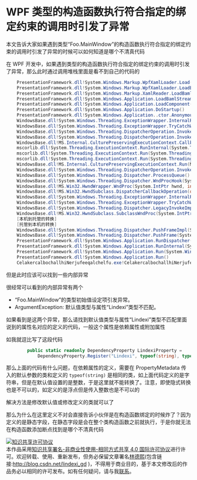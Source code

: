 # WPF 类型的构造函数执行符合指定的绑定约束的调用时引发了异常

本文告诉大家如果遇到类型“Foo.MainWindow”的构造函数执行符合指定的绑定约束的调用时引发了异常的时候可以如何知道是哪个不清真代码

<!--more-->
<!-- csdn -->

在 WPF 开发中，如果遇到类型的构造函数执行符合指定的绑定约束的调用时引发了异常，那么此时通过调用堆栈里面是看不到自己的代码的

```csharp
	PresentationFramework.dll!System.Windows.Markup.WpfXamlLoader.Load(System.Xaml.XamlReader xamlReader, System.Xaml.IXamlObjectWriterFactory writerFactory, bool skipJournaledProperties, object rootObject, System.Xaml.XamlObjectWriterSettings settings, System.Uri baseUri)	
 	PresentationFramework.dll!System.Windows.Markup.WpfXamlLoader.LoadBaml(System.Xaml.XamlReader xamlReader, bool skipJournaledProperties, object rootObject, System.Xaml.Permissions.XamlAccessLevel accessLevel, System.Uri baseUri)	
 	PresentationFramework.dll!System.Windows.Markup.XamlReader.LoadBaml(System.IO.Stream stream, System.Windows.Markup.ParserContext parserContext, object parent, bool closeStream)	
 	PresentationFramework.dll!System.Windows.Application.LoadBamlStreamWithSyncInfo(System.IO.Stream stream, System.Windows.Markup.ParserContext pc)	
 	PresentationFramework.dll!System.Windows.Application.LoadComponent(System.Uri resourceLocator, bool bSkipJournaledProperties)	
 	PresentationFramework.dll!System.Windows.Application.DoStartup()	
 	PresentationFramework.dll!System.Windows.Application..ctor.AnonymousMethod__1_0(object unused)	
 	WindowsBase.dll!System.Windows.Threading.ExceptionWrapper.InternalRealCall(System.Delegate callback, object args, int numArgs)	
 	WindowsBase.dll!System.Windows.Threading.ExceptionWrapper.TryCatchWhen(object source, System.Delegate callback, object args, int numArgs, System.Delegate catchHandler)	
 	WindowsBase.dll!System.Windows.Threading.DispatcherOperation.InvokeImpl()	
 	WindowsBase.dll!System.Windows.Threading.DispatcherOperation.InvokeInSecurityContext(object state)	
 	WindowsBase.dll!MS.Internal.CulturePreservingExecutionContext.CallbackWrapper(object obj)	
 	mscorlib.dll!System.Threading.ExecutionContext.RunInternal(System.Threading.ExecutionContext executionContext, System.Threading.ContextCallback callback, object state, bool preserveSyncCtx)	
 	mscorlib.dll!System.Threading.ExecutionContext.Run(System.Threading.ExecutionContext executionContext, System.Threading.ContextCallback callback, object state, bool preserveSyncCtx)	
 	mscorlib.dll!System.Threading.ExecutionContext.Run(System.Threading.ExecutionContext executionContext, System.Threading.ContextCallback callback, object state)	
 	WindowsBase.dll!MS.Internal.CulturePreservingExecutionContext.Run(MS.Internal.CulturePreservingExecutionContext executionContext, System.Threading.ContextCallback callback, object state)	
 	WindowsBase.dll!System.Windows.Threading.DispatcherOperation.Invoke()	
 	WindowsBase.dll!System.Windows.Threading.Dispatcher.ProcessQueue()	
 	WindowsBase.dll!System.Windows.Threading.Dispatcher.WndProcHook(System.IntPtr hwnd, int msg, System.IntPtr wParam, System.IntPtr lParam, ref bool handled)	
 	WindowsBase.dll!MS.Win32.HwndWrapper.WndProc(System.IntPtr hwnd, int msg, System.IntPtr wParam, System.IntPtr lParam, ref bool handled)	
 	WindowsBase.dll!MS.Win32.HwndSubclass.DispatcherCallbackOperation(object o)	
 	WindowsBase.dll!System.Windows.Threading.ExceptionWrapper.InternalRealCall(System.Delegate callback, object args, int numArgs)	
 	WindowsBase.dll!System.Windows.Threading.ExceptionWrapper.TryCatchWhen(object source, System.Delegate callback, object args, int numArgs, System.Delegate catchHandler)	
 	WindowsBase.dll!System.Windows.Threading.Dispatcher.LegacyInvokeImpl(System.Windows.Threading.DispatcherPriority priority, System.TimeSpan timeout, System.Delegate method, object args, int numArgs)	
 	WindowsBase.dll!MS.Win32.HwndSubclass.SubclassWndProc(System.IntPtr hwnd, int msg, System.IntPtr wParam, System.IntPtr lParam)	
 	[本机到托管的转换]	
 	[托管到本机的转换]	
 	WindowsBase.dll!System.Windows.Threading.Dispatcher.PushFrameImpl(System.Windows.Threading.DispatcherFrame frame)	
 	WindowsBase.dll!System.Windows.Threading.Dispatcher.PushFrame(System.Windows.Threading.DispatcherFrame frame)	
 	PresentationFramework.dll!System.Windows.Application.RunDispatcher(object ignore)	
 	PresentationFramework.dll!System.Windows.Application.RunInternal(System.Windows.Window window)	
 	PresentationFramework.dll!System.Windows.Application.Run(System.Windows.Window window)	
 	PresentationFramework.dll!System.Windows.Application.Run()	
 	CelakercalbochallhiNerjufeeqalchelfu.exe!CelakercalbochallhiNerjufeeqalchelfu.App.Main()	
```

但是此时应该可以找到一些内部异常

很经常可以看到的内部异常有两个

 - “Foo.MainWindow”的类型初始值设定项引发异常。
 - ArgumentException: 默认值类型与属性“Lindexi”类型不匹配。

如果看到是这两个异常，那么请找到默认值类型与属性“Lindexi”类型不匹配里面说到的属性名对应的定义的代码，一般这个属性是依赖属性或附加属性

如我就逗比写了这段代码

```csharp
        public static readonly DependencyProperty LindexiProperty =
            DependencyProperty.Register("Lindexi", typeof(string), typeof(MainWindow), new PropertyMetadata(0));
```

那么上面的代码有什么问题，在依赖属性的定义，需要在 PropertyMetadata 传入的默认参数的类和定义的 `typeof(string)` 是相同的类，如上面代码定义的是字符串，但是在默认值设置的是整数，于是这里就不能转换了。注意，即使隐式转换也是不可以的，如定义的是浮点但是传入整数也是不可以的

解决方法是修改默认值或修改定义的类就可以了

那么为什么在这里定义不对会直接告诉小伙伴是在构造函数绑定的时候炸了？因为定义的是静态字段，在静态字段是会在整个类构造函数之前就执行，于是你就无法在构造函数添加断点找到是哪个不清真代码

<a rel="license" href="http://creativecommons.org/licenses/by-nc-sa/4.0/"><img alt="知识共享许可协议" style="border-width:0" src="https://licensebuttons.net/l/by-nc-sa/4.0/88x31.png" /></a><br />本作品采用<a rel="license" href="http://creativecommons.org/licenses/by-nc-sa/4.0/">知识共享署名-非商业性使用-相同方式共享 4.0 国际许可协议</a>进行许可。欢迎转载、使用、重新发布，但务必保留文章署名[林德熙](http://blog.csdn.net/lindexi_gd)(包含链接:http://blog.csdn.net/lindexi_gd )，不得用于商业目的，基于本文修改后的作品务必以相同的许可发布。如有任何疑问，请与我[联系](mailto:lindexi_gd@163.com)。  
